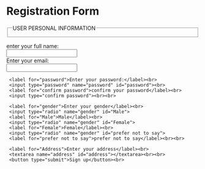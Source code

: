 <!DOCTYPE html>
<html lang="en">
<head>
    <meta charset="UTF-8">
    <meta name="viewport" content="width=device-width, initial-scale=1.0">
    <title>Document</title>
</head>
<body>
    <h1>Registration Form</h1>
    <FORM><FIeldset> <LEgend>USER PERSONAL INFORMATION</LEgend></FIeldset></FORM>
    <label for="fullname">enter your full name:</label><br>
    <input type="text id" name="" id="fullname"><br>
     <label for="email">Enter your email:</label><br>
     <input type="email" name="email" id="email"><br>

     <label for="password">Enter your password:</label><br>
     <input type="password" name="password" id="password"><br>
     <label for="confirm password">confirm your password</label><br>
     <input type="confirm password"><br><br>

     <label for="gender">Enter your gender</label><br>
     <input type="radio" name="gender" id="Male">
     <label for="Male">Male</label><br>
     <input type="radio" name="gender" id="Female">
     <label for="Female">Female</label><br>
     <input type="radio" name="gender" id="prefer not to say">
     <label for="prefer not to say">prefer not to say</label><br><br>

     <label for="Address">Enter your address</label><br>
     <textarea name="address" id="address"></textarea><br><br>
     <button type="submit">Sign up</button><br>
</body>
</html
